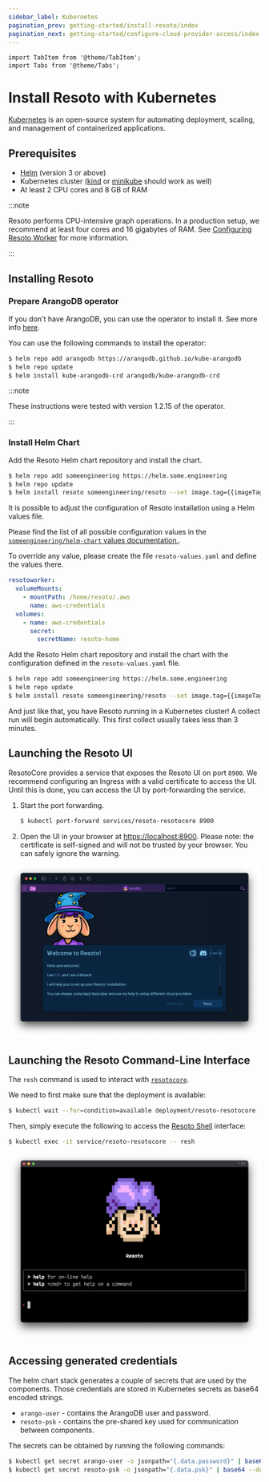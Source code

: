 ```yaml
---
sidebar_label: Kubernetes
pagination_prev: getting-started/install-resoto/index
pagination_next: getting-started/configure-cloud-provider-access/index
---
```


```mdx-code-block
import TabItem from '@theme/TabItem';
import Tabs from '@theme/Tabs';
```

# Install Resoto with Kubernetes

[Kubernetes](https://kubernetes.io) is an open-source system for automating deployment, scaling, and management of containerized applications.

## Prerequisites

- [Helm](https://helm.sh) (version 3 or above)
- Kubernetes cluster ([kind](https://kind.sigs.k8s.io) or [minikube](https://minikube.sigs.k8s.io) should work as well)
- At least 2 CPU cores and 8 GB of RAM

:::note

Resoto performs CPU-intensive graph operations. In a production setup, we recommend at least four cores and 16 gigabytes of RAM. See [Configuring Resoto Worker](../../reference/configuration/worker.md#multi-core-machines) for more information.

:::

## Installing Resoto

### Prepare ArangoDB operator

If you don't have ArangoDB, you can use the operator to install it. See more info [here](https://arangodb.com/docs/stable/tutorials-kubernetes.html).

You can use the following commands to install the operator:

```bash
$ helm repo add arangodb https://arangodb.github.io/kube-arangodb
$ helm repo update
$ helm install kube-arangodb-crd arangodb/kube-arangodb-crd
```

:::note

These instructions were tested with version 1.2.15 of the operator.

:::

### Install Helm Chart

<Tabs groupId="installation-method">
<TabItem value="default" label="Default Installation">

Add the Resoto Helm chart repository and install the chart.

```bash
$ helm repo add someengineering https://helm.some.engineering
$ helm repo update
$ helm install resoto someengineering/resoto --set image.tag={{imageTag}}
```

</TabItem>
<TabItem value="customized" label="Customized Installation">

It is possible to adjust the configuration of Resoto installation using a Helm values file.

Please find the list of all possible configuration values in the [`someengineering/helm-chart` values documentation.](https://github.com/someengineering/helm-charts/tree/main/someengineering/resoto#values).

To override any value, please create the file `resoto-values.yaml` and define the values there.

```yaml title="resoto-values.yaml  Example File."
resotoworker:
  volumeMounts:
    - mountPath: /home/resoto/.aws
      name: aws-credentials
  volumes:
    - name: aws-credentials
      secret:
        secretName: resoto-home
```

Add the Resoto Helm chart repository and install the chart with the configuration defined in the `resoto-values.yaml` file.

```bash
$ helm repo add someengineering https://helm.some.engineering
$ helm repo update
$ helm install resoto someengineering/resoto --set image.tag={{imageTag}} -f resoto-values.yaml
```

</TabItem>
</Tabs>

And just like that, you have Resoto running in a Kubernetes cluster! A collect run will begin automatically. This first collect usually takes less than 3 minutes.

## Launching the Resoto UI

ResotoCore provides a service that exposes the Resoto UI on port `8900`. We recommend configuring an Ingress with a valid certificate to access the UI. Until this is done, you can access the UI by port-forwarding the service.

1. Start the port forwarding.

   ```bash
   $ kubectl port-forward services/resoto-resotocore 8900
   ```

2. Open the UI in your browser at [https://localhost:8900](https://localhost:8900). Please note: the certificate is self-signed and will not be trusted by your browser. You can safely ignore the warning.

![](./img/ui-ck-wizard.png)

## Launching the Resoto Command-Line Interface

The `resh` command is used to interact with [`resotocore`](../../concepts/components/core.md).

We need to first make sure that the deployment is available:

```bash
$ kubectl wait --for=condition=available deployment/resoto-resotocore
```

Then, simply execute the following to access the [Resoto Shell](../../concepts/components/shell.md) interface:

```bash
$ kubectl exec -it service/resoto-resotocore -- resh
```

![Resoto Shell](./img/resoto-shell.png)

## Accessing generated credentials

The helm chart stack generates a couple of secrets that are used by the components. Those credentials are stored in Kubernetes secrets as base64 encoded strings.

- `arango-user` - contains the ArangoDB user and password.
- `resoto-psk` - contains the pre-shared key used for communication between components.

The secrets can be obtained by running the following commands:

```bash
$ kubectl get secret arango-user -o jsonpath="{.data.password}" | base64 --decode
$ kubectl get secret resoto-psk -o jsonpath="{.data.psk}" | base64 --decode
```
